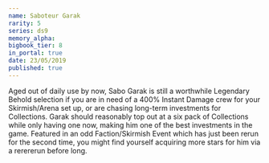 ```yaml
---
name: Saboteur Garak
rarity: 5
series: ds9
memory_alpha:
bigbook_tier: 8
in_portal: true
date: 23/05/2019
published: true
---
```


Aged out of daily use by now, Sabo Garak is still a worthwhile Legendary Behold selection if you are in need of a 400% Instant Damage crew for your Skirmish/Arena set up, or are chasing long-term investments for Collections. Garak should reasonably top out at a six pack of Collections while only having one now, making him one of the best investments in the game. Featured in an odd Faction/Skirmish Event which has just been rerun for the second time, you might find yourself acquiring more stars for him via a rerererun before long.
